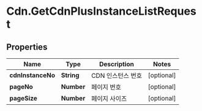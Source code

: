 # Cdn.GetCdnPlusInstanceListRequest

## Properties
Name | Type | Description | Notes
------------ | ------------- | ------------- | -------------
**cdnInstanceNo** | **String** | CDN 인스턴스 번호 | [optional] 
**pageNo** | **Number** | 페이지 번호 | [optional] 
**pageSize** | **Number** | 페이지 사이즈 | [optional] 


